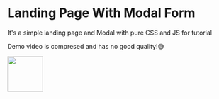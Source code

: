 # Landing Page With Modal Form
It's a simple landing page and Modal with pure CSS and JS for tutorial

Demo video is compresed and has no good quality!😅

<img width="80" src="https://user-images.githubusercontent.com/54101509/209240123-42c495a1-6090-46b5-b8dd-b8f0e5ab7447.mp4"/>
